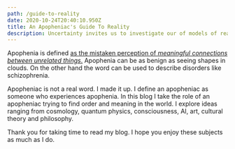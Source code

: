 ```yaml
---
path: /guide-to-reality
date: 2020-10-24T20:40:10.950Z
title: An Apopheniac's Guide To Reality
description: Uncertainty invites us to investigate our of models of reality
---
```

Apophenia is defined [as the mistaken perception of *meaningful connections between unrelated things*.](https://en.wikipedia.org/wiki/Apophenia) Apophenia can be as benign as seeing shapes in clouds. On the other hand the word can be used to describe disorders like schizophrenia.

Apopheniac is not a real word. I made it up. I define an apopheniac as someone who experiences apophenia. In this blog I take the role of an apopheniac trying to find order and meaning in the world. I explore ideas ranging from cosmology, quantum physics, consciousness, AI, art, cultural theory and philosophy.

Thank you for taking time to read my blog. I hope you enjoy these subjects as much as I do.